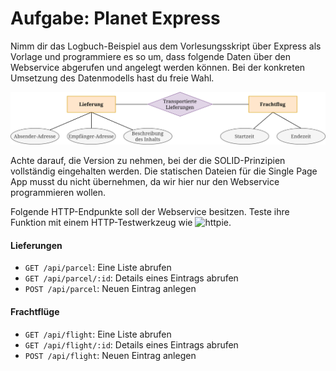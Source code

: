 Aufgabe: Planet Express
=======================

Nimm dir das Logbuch-Beispiel aus dem Vorlesungsskript über Express als Vorlage
und programmiere es so um, dass folgende Daten über den Webservice abgerufen und
angelegt werden können. Bei der konkreten Umsetzung des Datenmodells hast du freie
Wahl.

![Datenmodell](datenmodell.png)

Achte darauf, die Version zu nehmen, bei der die SOLID-Prinzipien vollständig
eingehalten werden. Die statischen Dateien für die Single Page App musst du nicht
übernehmen, da wir hier nur den Webservice programmieren wollen.

Folgende HTTP-Endpunkte soll der Webservice besitzen. Teste ihre Funktion mit einem
HTTP-Testwerkzeug wie ![httpie](https://httpie.io/).

#### Lieferungen

* `GET /api/parcel`: Eine Liste abrufen
* `GET /api/parcel/:id`: Details eines Eintrags abrufen
* `POST /api/parcel`: Neuen Eintrag anlegen

#### Frachtflüge

* `GET /api/flight`: Eine Liste abrufen
* `GET /api/flight/:id`: Details eines Eintrags abrufen
* `POST /api/flight`: Neuen Eintrag anlegen

